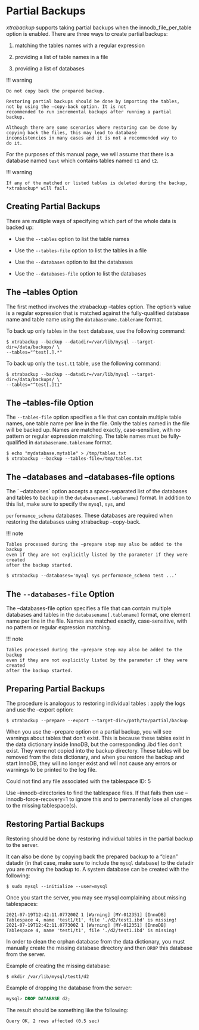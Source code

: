 # Partial Backups

*xtrabackup* supports taking partial backups when the
innodb_file_per_table option is enabled. There are three ways to create
partial backups:


1. matching the tables names with a regular expression


2. providing a list of table names in a file


3. providing a list of databases

!!! warning
   
    Do not copy back the prepared backup.

    Restoring partial backups should be done by importing the tables,
    not by using the –copy-back option. It is not
    recommended to run incremental backups after running a partial
    backup.

    Although there are some scenarios where restoring can be done by
    copying back the files, this may lead to database
    inconsistencies in many cases and it is not a recommended way to
    do it.

For the purposes of this manual page, we will assume that there is a database
named `test` which contains tables named `t1` and `t2`.

!!! warning
   
    If any of the matched or listed tables is deleted during the backup,
    *xtrabackup* will fail.

## Creating Partial Backups

There are multiple ways of specifying which part of the whole data is backed up:


* Use the `--tables` option to list the table names


* Use the `--tables-file` option to list the tables in a file


* Use the `--databases` option to list the databases


* Use the `--databases-file` option to list the databases

## The –tables Option

The first method involves the xtrabackup –tables option. The option’s
value is a regular expression that is matched against the fully-qualified database name and table name using the `databasename.tablename` format.

To back up only tables in the `test` database, use the following
command:

```shell
$ xtrabackup --backup --datadir=/var/lib/mysql --target-dir=/data/backups/ \
--tables="^test[.].*"
```

To back up only the `test.t1` table, use the following command:

```shell
$ xtrabackup --backup --datadir=/var/lib/mysql --target-dir=/data/backups/ \
--tables="^test[.]t1"
```

## The –tables-file Option

The `--tables-file` option specifies a file that can contain multiple table
names, one table name per line in the file. Only the tables named in the file
will be backed up. Names are matched exactly, case-sensitive, with no pattern or
regular expression matching. The table names must be fully-qualified in
`databasename.tablename` format.

```shell
$ echo "mydatabase.mytable" > /tmp/tables.txt
$ xtrabackup --backup --tables-file=/tmp/tables.txt
```

## The –databases and –databases-file options

The \` –databases\` option accepts a space-separated list of the databases
and tables to backup in the `databasename[.tablename]` format. In addition to
this list, make sure to specify the `mysql`, `sys`, and

`performance_schema` databases. These databases are required when restoring
the databases using xtrabackup –copy-back.

!!! note
   
    Tables processed during the –prepare step may also be added to the backup
    even if they are not explicitly listed by the parameter if they were created
    after the backup started.

```shell
$ xtrabackup --databases='mysql sys performance_schema test ...'
```

## The `--databases-file` Option

The –databases-file option specifies a file that can contain multiple
databases and tables in the `databasename[.tablename]` format, one element name per line in the file. Names are matched exactly, case-sensitive, with no pattern or regular expression matching.

!!! note
   
    Tables processed during the –prepare step may also be added to the backup
    even if they are not explicitly listed by the parameter if they were created
    after the backup started.

## Preparing Partial Backups

The procedure is analogous to restoring individual tables : apply the logs and use the
–export option:

```shell
$ xtrabackup --prepare --export --target-dir=/path/to/partial/backup
```

When you use the –prepare option on a partial backup, you
will see warnings about tables that don’t exist. This is because these tables
exist in the data dictionary inside InnoDB, but the corresponding .ibd
files don’t exist. They were not copied into the backup directory. These tables
will be removed from the data dictionary, and when you restore the backup and
start InnoDB, they will no longer exist and will not cause any errors or
warnings to be printed to the log file.

Could not find any file associated with the tablespace ID: 5

Use –innodb-directories to find the tablespace files. If that fails then use –innodb-force-recovery=1 to ignore this and to permanently lose all changes to the missing tablespace(s).

## Restoring Partial Backups

Restoring should be done by restoring individual tables in the partial backup to the server.

It can also be done by copying back the prepared backup to a “clean”
datadir (in that case, make sure to include the `mysql`
database) to the datadir you are moving the backup to. A system database can be created with the following:

```shell
$ sudo mysql --initialize --user=mysql
```

Once you start the server, you may see mysql complaining about missing tablespaces:

```text
2021-07-19T12:42:11.077200Z 1 [Warning] [MY-012351] [InnoDB] Tablespace 4, name 'test1/t1', file './d2/test1.ibd' is missing!
2021-07-19T12:42:11.077300Z 1 [Warning] [MY-012351] [InnoDB] Tablespace 4, name 'test1/t1', file './d2/test1.ibd' is missing!
```

In order to clean the orphan database from the data dictionary, you must manually create the missing database directory and then `DROP` this database from the server.

Example of creating the missing database:

```shell
$ mkdir /var/lib/mysql/test1/d2
```

Example of dropping the database from the server:

```sql
mysql> DROP DATABASE d2;
```
The result should be something like the following: 

```text
Query OK, 2 rows affected (0.5 sec)
```

